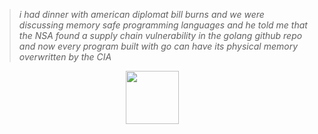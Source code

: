 > *i had dinner with american diplomat bill burns and we were discussing memory safe programming languages and he told me that the NSA found a supply chain vulnerability in the golang github repo and now every program built with go can have its physical memory overwritten by the CIA*

<div align="center">
<img src="https://moe-counter.glitch.me/get/@:athenahax?theme=asoul" height="85">
</div>

